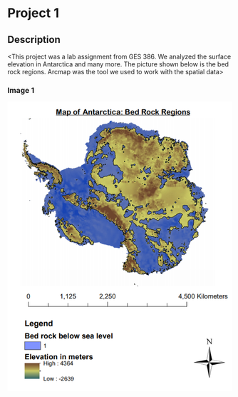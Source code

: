 # Project 1
## Description
<This project was a lab assignment from GES 386. We analyzed the surface elevation in Antarctica and many more. 
 The picture shown below is the bed rock regions. Arcmap was the tool we used to work with the spatial data>

### Image 1
<img src="Project/Lab8_Project(1).png?raw=true"/>
